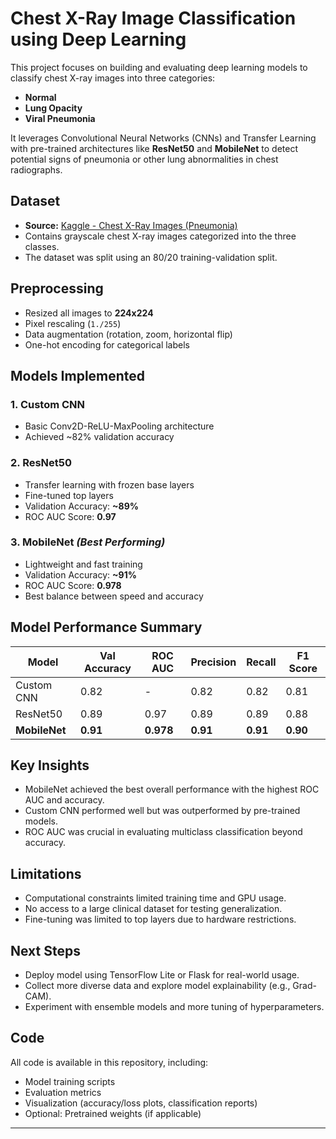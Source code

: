 # Chest X-Ray Image Classification using Deep Learning

This project focuses on building and evaluating deep learning models to classify chest X-ray images into three categories:

* **Normal**
* **Lung Opacity**
* **Viral Pneumonia**

It leverages Convolutional Neural Networks (CNNs) and Transfer Learning with pre-trained architectures like **ResNet50** and **MobileNet** to detect potential signs of pneumonia or other lung abnormalities in chest radiographs.

##  Dataset

* **Source:** [Kaggle - Chest X-Ray Images (Pneumonia)](https://www.kaggle.com/datasets/paultimothymooney/chest-xray-pneumonia)
* Contains grayscale chest X-ray images categorized into the three classes.
* The dataset was split using an 80/20 training-validation split.

##  Preprocessing

* Resized all images to **224x224**
* Pixel rescaling (`1./255`)
* Data augmentation (rotation, zoom, horizontal flip)
* One-hot encoding for categorical labels

## Models Implemented

### 1. **Custom CNN**

* Basic Conv2D-ReLU-MaxPooling architecture
* Achieved \~82% validation accuracy

### 2. **ResNet50**

* Transfer learning with frozen base layers
* Fine-tuned top layers
* Validation Accuracy: **\~89%**
* ROC AUC Score: **0.97**

### 3. **MobileNet** *(Best Performing)*

* Lightweight and fast training
* Validation Accuracy: **\~91%**
* ROC AUC Score: **0.978**
* Best balance between speed and accuracy

##  Model Performance Summary

| Model         | Val Accuracy | ROC AUC   | Precision | Recall   | F1 Score |
| ------------- | ------------ | --------- | --------- | -------- | -------- |
| Custom CNN    | 0.82         | -         | 0.82      | 0.82     | 0.81     |
| ResNet50      | 0.89         | 0.97      | 0.89      | 0.89     | 0.88     |
| **MobileNet** | **0.91**     | **0.978** | **0.91**  | **0.91** | **0.90** |

## Key Insights

* MobileNet achieved the best overall performance with the highest ROC AUC and accuracy.
* Custom CNN performed well but was outperformed by pre-trained models.
* ROC AUC was crucial in evaluating multiclass classification beyond accuracy.

##  Limitations

* Computational constraints limited training time and GPU usage.
* No access to a large clinical dataset for testing generalization.
* Fine-tuning was limited to top layers due to hardware restrictions.

##  Next Steps

* Deploy model using TensorFlow Lite or Flask for real-world usage.
* Collect more diverse data and explore model explainability (e.g., Grad-CAM).
* Experiment with ensemble models and more tuning of hyperparameters.

## Code

All code is available in this repository, including:

* Model training scripts
* Evaluation metrics
* Visualization (accuracy/loss plots, classification reports)
* Optional: Pretrained weights (if applicable)

---


